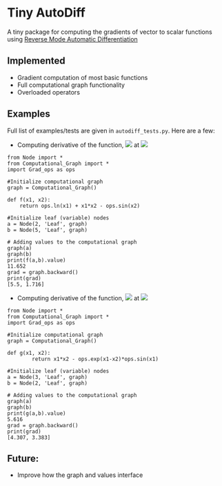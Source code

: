 # Tiny AutoDiff
A tiny package for computing the gradients of vector to scalar functions using [Reverse Mode Automatic Differentiation](https://en.wikipedia.org/wiki/Automatic_differentiation#Reverse_accumulation)
## Implemented
- Gradient computation of most basic functions
- Full computational graph functionality 
- Overloaded operators

## Examples
Full list of examples/tests are given in `autodiff_tests.py`. Here are a few:
- Computing derivative of the function, <img src="https://render.githubusercontent.com/render/math?math=f(x_1,x_2) = \ln(x_1) %2B x_1 x_2 - \sin(x_2)"> at <img src="https://render.githubusercontent.com/render/math?math=(x_1,x_2) = (2,5)">

```
from Node import *
from Computational_Graph import *
import Grad_ops as ops

#Initialize computational graph
graph = Computational_Graph()

def f(x1, x2):
    return ops.ln(x1) + x1*x2 - ops.sin(x2)

#Initialize leaf (variable) nodes
a = Node(2, 'Leaf', graph)
b = Node(5, 'Leaf', graph)

# Adding values to the computational graph
graph(a)
graph(b)
print(f(a,b).value)
11.652
grad = graph.backward()
print(grad)
[5.5, 1.716]
```

- Computing derivative of the function, <img src="https://render.githubusercontent.com/render/math?math=f(x_1,x_2) = x_1 x_2 - e^{x_1 - x_2}\sin(x_1)"> at <img src="https://render.githubusercontent.com/render/math?math=(x_1,x_2) = (3,2)">
```
from Node import *
from Computational_Graph import *
import Grad_ops as ops

#Initialize computational graph
graph = Computational_Graph()

def g(x1, x2):
        return x1*x2 - ops.exp(x1-x2)*ops.sin(x1)

#Initialize leaf (variable) nodes
a = Node(3, 'Leaf', graph)
b = Node(2, 'Leaf', graph)

# Adding values to the computational graph
graph(a)
graph(b)
print(g(a,b).value)
5.616
grad = graph.backward()
print(grad)
[4.307, 3.383]
```
## Future:
- Improve how the graph and values interface

